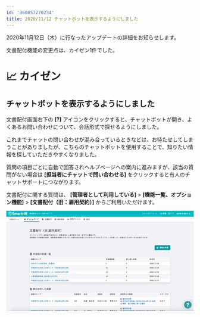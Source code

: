 ```yaml
---
id: '360057270234'
title: 2020/11/12 チャットボットを表示するようにしました
---
```

2020年11月12日（木）に行なったアップデートの詳細をお知らせします。

文書配付機能の変更点は、カイゼン1件でした。

# 📈 カイゼン

## チャットボットを表示するようにしました

文書配付画面右下の **\[?\]** アイコンをクリックすると、チャットボットが開き、よくあるお問い合わせについて、会話形式で探せるようにしました。

これまでチャットの問い合わせが混み合っているときなどは、お待たせしてしまうことがありましたが、こちらのチャットボットを使用することで、知りたい情報を探していただきやすくなりました。

質問の項目ごとに自動で回答されヘルプページへの案内に進みますが、該当の質問がない場合は **\[担当者にチャットで問い合わせる\]** をクリックすると有人のチャットサポートにつながります。

文書配付に関する質問は、 **\[管理者として利用している\]** \> **\[機能一覧、オプション機能\]** \> **\[文書配付（旧：雇用契約）\]** からご利用いただけます。

![ezgif-7-ff3a43c84aca.gif](./ezgif-7-ff3a43c84aca.gif)
